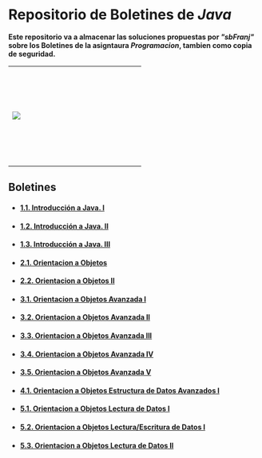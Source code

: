 # Repositorio de Boletines de _Java_       

**Este repositorio va a almacenar las soluciones propuestas por _"sbFranj"_ sobre los Boletines de la asigntaura _Programacion_, tambien como copia de seguridad.** 
<table>
 <tr>
  <td width="250" height="200">
   <img src="https://freepngimg.com/download/java/85390-java-language-text-programming-logo-programmer.png"></img>
  
  </td>
 </tr>
</table>

## Boletines

- #### [1.1. Introducción a Java. I](https://github.com/sbFranj/Java/tree/main/boletin_1/src/com) 
- #### [1.2. Introducción a Java. II](https://github.com/sbFranj/Java/tree/main/boletin_2/src/com) 
- #### [1.3. Introducción a Java. III](https://github.com/sbFranj/Java/tree/main/boletin_3/src/com)
- #### [2.1. Orientacion a Objetos](https://github.com/sbFranj/Java/tree/boletinclases1/BoletinClases_1/src)
- #### [2.2. Orientacion a Objetos II](https://github.com/sbFranj/Java/tree/main/boletinClases_2/src)
- #### [3.1. Orientacion a Objetos Avanzada I](https://github.com/sbFranj/Java/tree/main/sieteymedia/src/sieteymedia)
- #### [3.2. Orientacion a Objetos Avanzada II](https://github.com/sbFranj/Java/tree/main/jacaparking/src)
- #### [3.3. Orientacion a Objetos Avanzada III](https://github.com/sbFranj/Java/tree/main/blocDeNotas/src)
- #### [3.4. Orientacion a Objetos Avanzada IV](https://github.com/sbFranj/Java/tree/main/alquilerVehiculos)
- #### [3.5. Orientacion a Objetos Avanzada V](https://github.com/sbFranj/Java/tree/main/empresaIT)
- #### [4.1. Orientacion a Objetos Estructura de Datos Avanzados I](https://github.com/sbFranj/Java/tree/main/boletin1eda/src/boletin1eda)
- #### [5.1. Orientacion a Objetos Lectura de Datos I](https://github.com/sbFranj/Java/tree/main/Euromillones)
- #### [5.2. Orientacion a Objetos Lectura/Escritura de Datos I](https://github.com/sbFranj/Java/tree/main/geolectura)
- #### [5.3. Orientacion a Objetos Lectura de Datos II](https://github.com/sbFranj/Java/tree/main/gestioncasetas)

